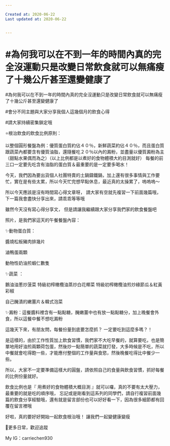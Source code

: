 ```yaml
---

Created at: 2020-06-22
Last updated at: 2020-06-22


---
```


# #為何我可以在不到一年的時間內真的完全沒運動只是改變日常飲食就可以無痛瘦了十幾公斤甚至還變健康了


#為何我可以在不到一年的時間內真的完全沒運動只是改變日常飲食就可以無痛瘦了十幾公斤甚至還變健康了

#會分不同主題與大家分享我個人這幾個月的飲食心得

#請大家持續密集鎖定哦

⭐️根治飲食的飲食比例原則：

以整個圓形餐盤為例：優質蛋白質約佔４０％，新鮮蔬菜約佔４０％，而且蛋白質跟蔬菜內都要含有優質油脂，還隨餐吃２０％以內的澱粉，並盡量以優質澱粉為主（甜點水果偶而為之）（以上比例都是以煮好的食物體積大約目測就好）
每餐的前三口一定要先吃含有油脂的蛋白質＆最重要的是一定要多喝水！

今天，我們因為要出貨個人社團特賣的土鍋鑄鐵鍋，加上還有很多事情與工作要忙，實在是有些太累，所以今天忙完想早點休息，最近真的太操累了，嗚嗚嗚～

所以今天應該是沒有時間寫心得文章呀，
請大家有空就先複習一下前面幾篇哦，下一篇我會盡快分享出來，請乖乖等等哦

雖然今天沒有寫心得分享文，
但是請讓我繼續跟大家分享我們家的飲食餐盤吧

照片，是我們家這天的午餐餐盤內容：

✨動物蛋白質：

醬燒松板豬肉排幾片

滷鴨蛋兩顆

動物性奶油煎蝦仁數隻

✨蔬菜 ：

鵝油油蔥炒菠菜
特級初榨橄欖油蒸炒白花椰菜
特級初榨橄欖油煎炒綠節瓜＆紅黃彩椒

自己醃漬的嫩薑片＆韓式泡菜

✨澱粉：這餐醬料裡含有一點點糖，醃嫩薑中也有放一點點糖分，加上晚餐會外食，所以這餐中餐不想吃澱粉

這幾天下來，有朋友問，每餐份量到底要怎麼抓？
一定要吃到這麼多嗎？！

是這樣的，由於工作性質加上飲食習慣，我們家不大吃早餐的，就算要吃，也是簡單地用好油煎兩顆荷包蛋，然後炒一點簡單的蔬菜就打發，大多時候是不吃，所以中餐就會吃得飽一些，才能應付整個的工作量與食慾，然後晚餐吃得比中餐少一些。

所以，大家不一定要準備這樣大的圓盤，請依照自己的食量與飲食習慣，抓好每餐的比例份量就好。

飲食比例也是『 用煮好的食物體積大概目測 』就可以囉，真的不要有太大壓力，最重要的就是吃的順序哦，
忘記或是剛看到這系列的同學們，請自行複習前面幾篇的飲食分享經驗哦，還有就是留言部份也可以好好看一下，因為很多細節都有回覆在留言裡哦

好啦，真的要好好開始一起飲食根治哦！
讓我們一起變健康變瘦

💙更多日常，歡迎追蹤

My IG：carriechen930

